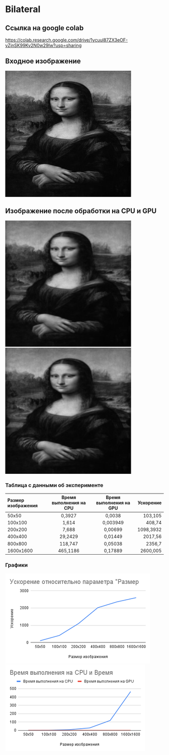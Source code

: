 # Bilateral

## Ссылка на google colab
https://colab.research.google.com/drive/1ycuul87ZX3eOF-vZjnSK99Kv2N0w29Iw?usp=sharing

## Входное изображение
![img.bmp](https://github.com/YanaShurinova/HPC/blob/main/Bilateral/img.bmp)

## Изображение после обработки на CPU и GPU
![CPU.bmp](https://github.com/YanaShurinova/HPC/blob/main/Bilateral/CPU.bmp)
![GPU.bmp](https://github.com/YanaShurinova/HPC/blob/main/Bilateral/GPU.bmp)

### Таблица с данными об эксперименте
| Размер изображения  | Время выполнения на CPU  | Время выполнения на GPU| Ускорение |
|:------------------- |:------------------------:|:----------------------:| ---------:|
| 50х50               | 0,3927                   | 0,0038                 | 103,105   |
| 100х100             | 1,614                    | 0,003949               | 408,74    |
| 200х200             | 7,688                    | 0,00699                | 1098,3932 |
| 400х400             | 29,2429                  | 0,01449                | 2017,56   |
| 800х800             | 118,747                  | 0,05038                | 2356,7    |
| 1600х1600           | 465,1186                 | 0,17889                | 2600,005  |


### Графики
![usc.png](https://raw.githubusercontent.com/YanaShurinova/HPC/main/Bilateral/usc.png)
![time.png](https://raw.githubusercontent.com/YanaShurinova/HPC/main/Bilateral/time.png)

